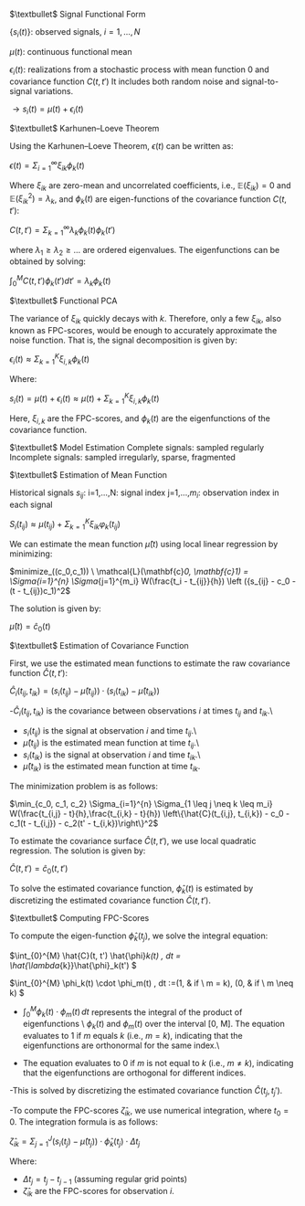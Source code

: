 

$\textbullet$ Signal Functional Form

$\{s_i(t)\}$: observed signals, $i=1, \ldots, N$

$\mu(t)$: continuous functional mean

$\epsilon_i(t)$: realizations from a stochastic process with mean function 0 and covariance function $C(t,t')$
It includes both random noise and signal-to-signal variations.

$\rightarrow s_i(t) = \mu(t) + \epsilon_i(t)$

$\textbullet$ Karhunen–Loeve Theorem

Using the Karhunen–Loeve Theorem, $\epsilon(t)$ can be written as:


$\epsilon(t) = \Sigma_{i=1}^{\infty} \xi_{ik} \phi_k(t)$


Where $\xi_{ik}$ are zero-mean and uncorrelated coefficients, i.e., $\mathbb{E}(\xi_{ik}) = 0$ and $\mathbb{E}(\xi_{ik}^2) = \lambda_k$, and $\phi_k(t)$ are eigen-functions of the covariance function $C(t,t')$:


$C(t,t') = \Sigma_{k=1}^{\infty} \lambda_k \phi_k(t) \phi_k(t')$


where $\lambda_1 \geq \lambda_2 \geq \ldots$ are ordered eigenvalues. The eigenfunctions can be obtained by solving:


$\int_{0}^{M} C(t,t') \phi_k(t') dt' = \lambda_k \phi_k(t)$


$\textbullet$ Functional PCA

The variance of $\xi_{ik}$ quickly decays with $k$. Therefore, only a few $\xi_{ik}$, also known as FPC-scores, would be enough to accurately approximate the noise function. That is, the signal decomposition is given by:


$\epsilon_i(t) \approx \Sigma_{k=1}^{K} \xi_{i,k} \phi_k(t)$


Where:

$s_i(t) = \mu(t) + \epsilon_i(t) \approx \mu(t) + \Sigma_{k=1}^{K} \xi_{i,k} \phi_k(t)$


Here, $\xi_{i,k}$ are the FPC-scores, and $\phi_k(t)$ are the eigenfunctions of the covariance function.

$\textbullet$ Model Estimation
  Complete signals: sampled regularly
  Incomplete signals: sampled irregularly, sparse, fragmented



$\textbullet$ Estimation of Mean Function

Historical signals $s_{ij}$:
  i=1,...,N: signal index
  j=1,...,$m_{i}$: observation index in each signal




 $S_{i}(t_{ij}) \approx \mu(t_{ij}) + \Sigma_{k=1}^{K} \xi_{ik} \varphi_{k}(t_{ij})$


We can estimate the mean function $\hat{\mu}(t)$ using local linear regression by minimizing:

$minimize_((c_0,c_1)) \  \mathcal{L}(\mathbf{c}_0, \mathbf{c}_1) = \Sigma_{i=1}^{n} \Sigma_{j=1}^{m_i} W(\frac{t_i - t_{ij}}{h}) \left ({s_{ij} - c_0 - (t - t_{ij})c_1)^2$


The solution is given by:

$\hat{\mu}(t) = \hat{c}_0(t)$


$\textbullet$ Estimation of Covariance Function

First, we use the estimated mean functions to estimate the raw covariance function $\hat{C}(t, t'):$

$\hat{C}_{i}(t_{ij}, t_{ik}) = (s_i(t_{ij}) - \hat{\mu}(t_{ij})) \cdot (s_i(t_{ik}) - \hat{\mu}(t_{ik}))$



-$\hat{C}_i(t_{ij}, t_{ik})$ is the covariance between observations $i$ at times $t_{ij}$ and $t_{ik}$.\\
- $s_i(t_{ij})$ is the signal at observation $i$ and time $t_{ij}$.\\
- $\hat{\mu}(t_{ij})$ is the estimated mean function at time $t_{ij}$.\\
- $s_i(t_{ik})$ is the signal at observation $i$ and time $t_{ik}$.\\
- $\hat{\mu}(t_{ik})$ is the estimated mean function at time $t_{ik}$.



The minimization problem is as follows:


$\min_{c_0, c_1, c_2} \Sigma_{i=1}^{n} \Sigma_{1 \leq j \neq k \leq m_i} W(\frac{t_{i,j} - t}{h},\frac{t_{i,k} - t}{h}) \left\{\hat{C}(t_{i,j}, t_{i,k}) - c_0 - c_1(t - t_{i,j}) - c_2(t' - t_{i,k})\right\}^2$



To estimate the covariance surface $\hat{C}(t, t')$, we use local quadratic regression. The solution is given by:


$\hat{C}(t, t') = \hat{c}_0(t, t')$


To solve the estimated covariance function, $\hat{\phi}_k(t)$ is estimated by discretizing the estimated covariance function $\hat{C}(t, t')$.

$\textbullet$ Computing FPC-Scores

To compute the eigen-function $\hat{\phi}_k(t_j)$, we solve the integral equation:


$\int_{0}^{M} \hat{C}(t, t') \hat{\phi}_k(t) \, dt = \hat{\lambda_{k}}\hat{\phi}_k(t') $

$\int_{0}^{M} \phi_k(t) \cdot \phi_m(t) \, dt :=(1, &  if  \ m = k), (0, &  if  \ m \neq k) $

- $\int_0^M \phi_k(t) \cdot \phi_m(t) \, dt$ represents the integral of the product of eigenfunctions \\
$\phi_k(t)$ and $\phi_m(t)$ over the interval [0, M]. The equation evaluates to 1 if $m$ equals $k$ (i.e., $m = k$), indicating that the eigenfunctions are orthonormal for the same index.\\

- The equation evaluates to 0 if $m$ is not equal to $k$ (i.e., $m \neq k$), indicating that the eigenfunctions are orthogonal for different indices.



-This is solved by discretizing the estimated covariance function $\hat{C}(t_j, t_j')$.

-To compute the FPC-scores $\hat{\zeta}_{ik}$, we use numerical integration, where $t_0 = 0$. The integration formula is as follows:


$\hat{\zeta}_{ik} = \Sigma_{j=1}^{J} (s_i(t_j) - \hat{\mu}(t_j)) \cdot \hat{\phi}_k(t_j) \cdot \Delta t_j$


Where:
- $\Delta t_j = t_j - t_{j-1}$ (assuming regular grid points)
- $\hat{\zeta}_{ik}$ are the FPC-scores for observation $i$.











































